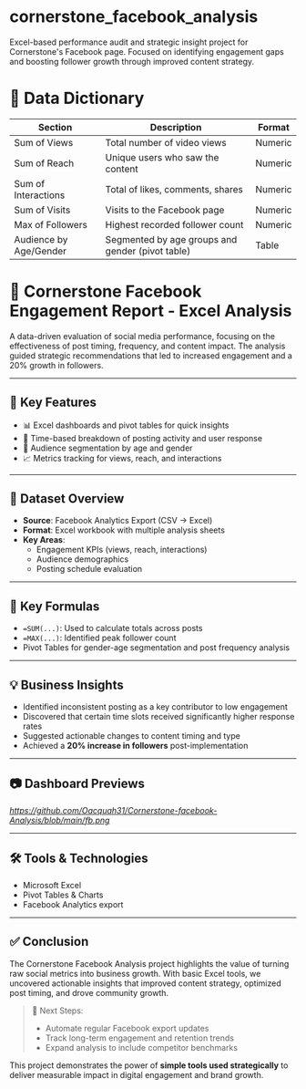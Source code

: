 # cornerstone_facebook_analysis  
Excel-based performance audit and strategic insight project for Cornerstone's Facebook page. Focused on identifying engagement gaps and boosting follower growth through improved content strategy.

# 📘 Data Dictionary

| Section                | Description                                          | Format        |
|------------------------|------------------------------------------------------|---------------|
| Sum of Views           | Total number of video views                          | Numeric       |
| Sum of Reach           | Unique users who saw the content                     | Numeric       |
| Sum of Interactions    | Total of likes, comments, shares                     | Numeric       |
| Sum of Visits          | Visits to the Facebook page                          | Numeric       |
| Max of Followers       | Highest recorded follower count                      | Numeric       |
| Audience by Age/Gender | Segmented by age groups and gender (pivot table)     | Table         |

# 📘 Cornerstone Facebook Engagement Report - Excel Analysis

A data-driven evaluation of social media performance, focusing on the effectiveness of post timing, frequency, and content impact. The analysis guided strategic recommendations that led to increased engagement and a 20% growth in followers.

---

## 🚀 Key Features

- 📊 Excel dashboards and pivot tables for quick insights  
- 📅 Time-based breakdown of posting activity and user response  
- 👥 Audience segmentation by age and gender  
- 📈 Metrics tracking for views, reach, and interactions  

---

## 📁 Dataset Overview

- **Source**: Facebook Analytics Export (CSV → Excel)  
- **Format**: Excel workbook with multiple analysis sheets  
- **Key Areas**:
  - Engagement KPIs (views, reach, interactions)  
  - Audience demographics  
  - Posting schedule evaluation  

---

## 🔢 Key Formulas

- `=SUM(...)`: Used to calculate totals across posts  
- `=MAX(...)`: Identified peak follower count  
- Pivot Tables for gender-age segmentation and post frequency analysis  

---

## 💡 Business Insights

- Identified inconsistent posting as a key contributor to low engagement  
- Discovered that certain time slots received significantly higher response rates  
- Suggested actionable changes to content timing and type  
- Achieved a **20% increase in followers** post-implementation  

---

## 📷 Dashboard Previews

*https://github.com/Oacquah31/Cornerstone-facebook-Analysis/blob/main/fb.png*

---

## 🛠 Tools & Technologies

- Microsoft Excel  
- Pivot Tables & Charts  
- Facebook Analytics export  

---

## ✅ Conclusion

The Cornerstone Facebook Analysis project highlights the value of turning raw social metrics into business growth. With basic Excel tools, we uncovered actionable insights that improved content strategy, optimized post timing, and drove community growth.

> 📌 Next Steps:  
> - Automate regular Facebook export updates  
> - Track long-term engagement and retention trends  
> - Expand analysis to include competitor benchmarks  

This project demonstrates the power of **simple tools used strategically** to deliver measurable impact in digital engagement and brand growth.
